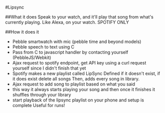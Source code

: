 #Lipsync

##What it does
Speak to your watch, and it'll play that song from what's currently playing. Like Alexa, on your watch.
SPOTIFY ONLY

##How it does it
- Pebble smartwatch with mic (pebble time and beyond models)
- Pebble speech to text using C
- Pass from C to javascript handler by contacting yourself (PebbleJS/Webkit)
- Ajax request to spotify endpoint, get API key using a curl request yourself since I didn't finish that yet
- Spotify makes a new playlist called LipSync Defined if it doesn't exist, if it does exist delete all songs
Then, adds every song in library.
- Ajax request to add song to playlist based on what you said
- this way it always starts playing your song and then once it finishes it shuffles through your library
- start playback of the lipsync playlist on your phone and setup is complete
Useful for runs!
